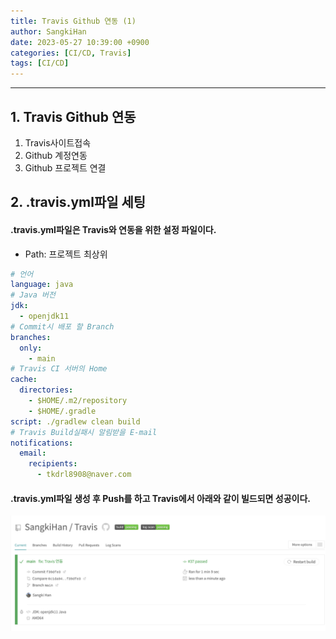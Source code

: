 ```yaml
---
title: Travis Github 연동 (1)
author: SangkiHan
date: 2023-05-27 10:39:00 +0900
categories: [CI/CD, Travis]
tags: [CI/CD]
---
```

------------

## 1. Travis Github 연동
1.  Travis사이트접속 
2.  Github 계정연동
3.  Github 프로젝트 연결

## 2. .travis.yml파일 세팅
#### .travis.yml파일은 Travis와 연동을 위한 설정 파일이다.
+   Path: 프로젝트 최상위

``` yml
# 언어
language: java
# Java 버전
jdk:
  - openjdk11
# Commit시 배포 할 Branch
branches:
  only:
    - main
# Travis CI 서버의 Home
cache:
  directories:
    - $HOME/.m2/repository
    - $HOME/.gradle
script: ./gradlew clean build
# Travis Build실패시 알림받을 E-mail
notifications:
  email:
    recipients:
      - tkdrl8908@naver.com
```


#### .travis.yml파일 생성 후 Push를 하고 Travis에서 아래와 같이 빌드되면 성공이다.
![Traivis](/assets/img/post/2023-05-27-travis-1/travis-1.png)